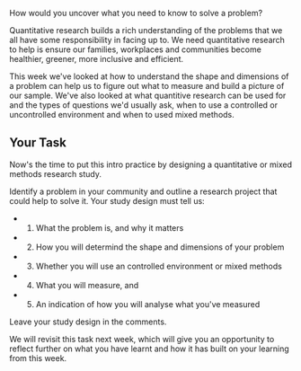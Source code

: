 How would you uncover what you need to know to solve a problem?

Quantitative research builds a rich understanding of the problems that we all have some responsibility in facing up to.  We need quantitative research to help is ensure our families, workplaces and communities become healthier, greener, more inclusive and efficient.  

This week we've looked at how to understand the shape and dimensions of a problem can help us to figure out what to measure and build a picture of our sample.  We've also looked at what quantitive research can be used for and the types of questions we'd usually ask, when to use a controlled or uncontrolled environment and when to used mixed methods.



## Your Task


Now's the time to put this intro practice by designing a quantitative or mixed methods research study. 

Identify a problem in your community and outline a research project that could help to solve it.  Your study design must tell us:

* 1) What the problem is, and why it matters
* 2) How you will determind the shape and dimensions of your problem
* 3) Whether you will use an controlled environment or mixed methods
* 4) What you will measure, and
* 5) An indication of how you will analyse what you've measured
 
Leave your study design in the comments.

We will revisit this task next week, which will give you an opportunity to reflect further on what you have learnt and how it has built on your learning from this week.
